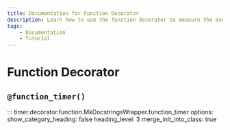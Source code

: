 ```yaml
---
title: Documentation for Function Decorator
description: Learn how to use the function decorator to measure the execution time of Python functions. Includes code examples for beginners and advanced users.
tags:
    - Documentation
    - Tutorial
---
```


# Function Decorator
## `@function_timer()`

::: timer.decorator.function.MkDocstringsWrapper.function_timer
    options:
      show_category_heading: false
      heading_level: 3
      merge_init_into_class: true
